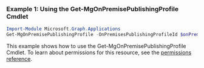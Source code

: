 ### Example 1: Using the Get-MgOnPremisePublishingProfile Cmdlet
```powershell
Import-Module Microsoft.Graph.Applications
Get-MgOnPremisePublishingProfile -OnPremisesPublishingProfileId $onPremisesPublishingProfileId -ExpandProperty "publishedResources,agents,agentGroups" 
```
This example shows how to use the Get-MgOnPremisePublishingProfile Cmdlet.
To learn about permissions for this resource, see the [permissions reference](/graph/permissions-reference).
